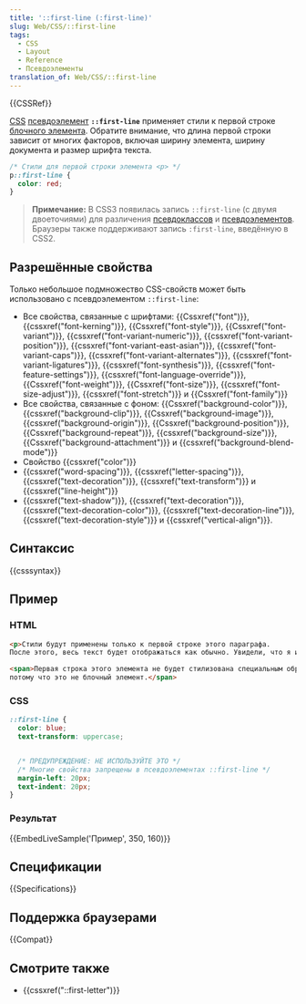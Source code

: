 ```yaml
---
title: '::first-line (:first-line)'
slug: Web/CSS/::first-line
tags:
  - CSS
  - Layout
  - Reference
  - Псевдоэлементы
translation_of: Web/CSS/::first-line
---
```


{{CSSRef}}

[CSS](/ru/docs/Web/CSS) [псевдоэлемент](/ru/docs/Web/CSS/Pseudo-elements) **`::first-line`** применяет стили к первой строке [блочного элемента](/ru/docs/Web/CSS/Visual_formatting_model#Block-level_elements_and_block_boxes). Обратите внимание, что длина первой строки зависит от многих факторов, включая ширину элемента, ширину документа и размер шрифта текста.

```css
/* Стили для первой строки элемента <p> */
p::first-line {
  color: red;
}
```

> **Примечание:** В CSS3 появилась запись `::first-line` (с двумя двоеточиями) для различения [псевдоклассов](/ru/docs/Web/CSS/Pseudo-classes) и [псевдоэлементов](/ru/docs/Web/CSS/Pseudo-elements). Браузеры также поддерживают запись `:first-line`, введённую в CSS2.

## Разрешённые свойства

Только небольшое подмножество CSS-свойств может быть использовано с псевдоэлементом `::first-line`:

- Все свойства, связанные с шрифтами: {{Cssxref("font")}}, {{cssxref("font-kerning")}}, {{Cssxref("font-style")}}, {{Cssxref("font-variant")}}, {{cssxref("font-variant-numeric")}}, {{cssxref("font-variant-position")}}, {{cssxref("font-variant-east-asian")}}, {{cssxref("font-variant-caps")}}, {{cssxref("font-variant-alternates")}}, {{cssxref("font-variant-ligatures")}}, {{cssxref("font-synthesis")}}, {{cssxref("font-feature-settings")}}, {{cssxref("font-language-override")}}, {{Cssxref("font-weight")}}, {{Cssxref("font-size")}}, {{cssxref("font-size-adjust")}}, {{cssxref("font-stretch")}} и {{Cssxref("font-family")}}
- Все свойства, связанные с фоном: {{Cssxref("background-color")}}, {{cssxref("background-clip")}}, {{Cssxref("background-image")}}, {{cssxref("background-origin")}}, {{Cssxref("background-position")}}, {{Cssxref("background-repeat")}}, {{cssxref("background-size")}}, {{Cssxref("background-attachment")}} и {{cssxref("background-blend-mode")}}
- Свойство {{cssxref("color")}}
- {{cssxref("word-spacing")}}, {{cssxref("letter-spacing")}}, {{cssxref("text-decoration")}}, {{cssxref("text-transform")}} и {{cssxref("line-height")}}
- {{cssxref("text-shadow")}}, {{cssxref("text-decoration")}}, {{cssxref("text-decoration-color")}}, {{cssxref("text-decoration-line")}}, {{cssxref("text-decoration-style")}} и {{cssxref("vertical-align")}}.

## Синтаксис

{{csssyntax}}

## Пример

### HTML

```html
<p>Стили будут применены только к первой строке этого параграфа.
После этого, весь текст будет отображаться как обычно. Увидели, что я имею в виду?</p>

<span>Первая строка этого элемента не будет стилизована специальным образом
потому что это не блочный элемент.</span>
```

### CSS

```css
::first-line {
  color: blue;
  text-transform: uppercase;


  /* ПРЕДУПРЕЖДЕНИЕ: НЕ ИСПОЛЬЗУЙТЕ ЭТО */
  /* Многие свойства запрещены в псевдоэлементах ::first-line */
  margin-left: 20px;
  text-indent: 20px;
}
```

### Результат

{{EmbedLiveSample('Пример', 350, 160)}}

## Спецификации

{{Specifications}}

## Поддержка браузерами

{{Compat}}

## Смотрите также

- {{cssxref("::first-letter")}}
